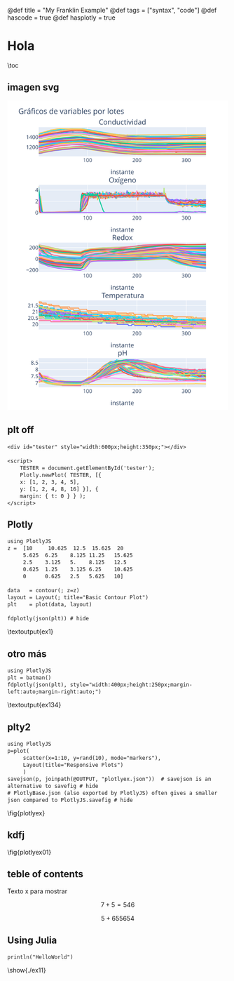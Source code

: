 @def title = "My Franklin Example"
@def tags = ["syntax", "code"]
@def hascode = true 
@def hasplotly = true

# Hola 
\toc

## imagen svg
![Hamburger](/assets/Graf_Vars.svg)

## plt off

~~~
<div id="tester" style="width:600px;height:350px;"></div>

<script>
    TESTER = document.getElementById('tester');
    Plotly.newPlot( TESTER, [{
    x: [1, 2, 3, 4, 5],
    y: [1, 2, 4, 8, 16] }], {
    margin: { t: 0 } } );
</script>
~~~

## Plotly
```julia:ex1
using PlotlyJS
z =  [10     10.625  12.5  15.625  20
     5.625  6.25    8.125 11.25   15.625
     2.5    3.125   5.    8.125   12.5
     0.625  1.25    3.125 6.25    10.625
     0      0.625   2.5   5.625   10]

data   = contour(; z=z)
layout = Layout(; title="Basic Contour Plot")
plt    = plot(data, layout)

fdplotly(json(plt)) # hide
```
\textoutput{ex1}

## otro más
```julia:ex134
using PlotlyJS
plt = batman()
fdplotly(json(plt), style="width:400px;height:250px;margin-left:auto;margin-right:auto;")

```
\textoutput{ex134}


## plty2
```julia:ex2
using PlotlyJS
p=plot(
     scatter(x=1:10, y=rand(10), mode="markers"),
     Layout(title="Responsive Plots")
     )
savejson(p, joinpath(@OUTPUT, "plotlyex.json"))  # savejson is an alternative to savefig # hide
# PlotlyBase.json (also exported by PlotlyJS) often gives a smaller json compared to PlotlyJS.savefig # hide
```

\fig{plotlyex}


## kdfj
\fig{plotlyex01}

## teble of contents

Texto x para mostrar

$$ 7 + 5 = 546 $$

$$ 5+655 65 4 $$


## Using Julia

```julia:./ex11
println("HelloWorld")

```

\show{./ex11}


## 
